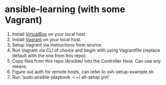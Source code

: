 # ansible-learning (with some Vagrant)
1. Install [VirtualBox](https://www.virtualbox.org) on your local host
2. Install [Vagrant](https://www.vagrantup.com/docs/installation) on your local host.
3. Setup Vagrant via instructions from source.
4. Run Vagrant via CLI of choice and begin with using Vagrantfile (replace default with the one from this repo).
5. Copy files from this repo /Ansible/ into the Controller Host. Can use any means.
6. Figure out auth for remote hosts, can refer to ssh-setup-example.sh
7. Run 'sudo ansible-playbook -i ~/ all-setup.yml'